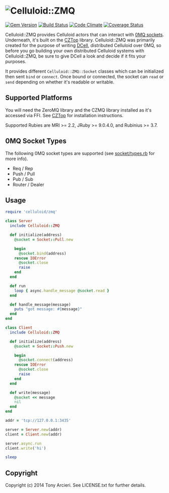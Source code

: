![Celluloid::ZMQ](https://github.com/celluloid/celluloid-zmq/raw/master/logo.png)
=================
[![Gem Version](https://badge.fury.io/rb/celluloid-zmq.png)](http://rubygems.org/gems/celluloid-zmq)
[![Build Status](https://secure.travis-ci.org/celluloid/celluloid-zmq.png?branch=master)](http://travis-ci.org/celluloid/celluloid-zmq)
[![Code Climate](https://codeclimate.com/github/celluloid/celluloid-zmq.png)](https://codeclimate.com/github/celluloid/celluloid-zmq)
[![Coverage Status](https://coveralls.io/repos/celluloid/celluloid-zmq/badge.png?branch=master)](https://coveralls.io/r/celluloid/celluloid-zmq)

Celluloid::ZMQ provides Celluloid actors that can interact with [0MQ sockets][0mq].
Underneath, it's built on the [CZTop][cztop] library. Celluloid::ZMQ was
primarily created for the purpose of writing [DCell][dcell], distributed Celluloid
over 0MQ, so before you go building your own distributed Celluloid systems with
Celluloid::ZMQ, be sure to give DCell a look and decide if it fits your purposes.

[0mq]: http://www.zeromq.org/
[cztop]: https://github.com/paddor/cztop
[dcell]: https://github.com/celluloid/dcell

It provides different `Celluloid::ZMQ::Socket` classes which can be initialized
then sent `bind` or `connect`. Once bound or connected, the socket can
`read` or `send` depending on whether it's readable or writable.

## Supported Platforms

You will need the ZeroMQ library and the CZMQ library installed as it's
accessed via FFI. See [CZTop][cztop] for installation instructions.

Supported Rubies are MRI >= 2.2, JRuby >= 9.0.4.0, and Rubinius >= 3.7.

## 0MQ Socket Types

The following 0MQ socket types are supported (see [socket/types.rb][socketsrb] for more info).

[socketsrb]: https://github.com/celluloid/celluloid-zmq/blob/master/lib/celluloid/zmq/socket/types.rb

* Req / Rep
* Push / Pull
* Pub / Sub
* Router / Dealer

## Usage

```ruby
require 'celluloid/zmq'

class Server
  include Celluloid::ZMQ

  def initialize(address)
    @socket = Socket::Pull.new

    begin
      @socket.bind(address)
    rescue IOError
      @socket.close
      raise
    end
  end

  def run
    loop { async.handle_message @socket.read }
  end

  def handle_message(message)
    puts "got message: #{message}"
  end
end

class Client
  include Celluloid::ZMQ

  def initialize(address)
    @socket = Socket::Push.new

    begin
      @socket.connect(address)
    rescue IOError
      @socket.close
      raise
    end
  end

  def write(message)
    @socket << message
    nil
  end
end

addr = 'tcp://127.0.0.1:3435'

server = Server.new(addr)
client = Client.new(addr)

server.async.run
client.write('hi')

sleep
```

Copyright
---------

Copyright (c) 2014 Tony Arcieri. See LICENSE.txt for further details.

